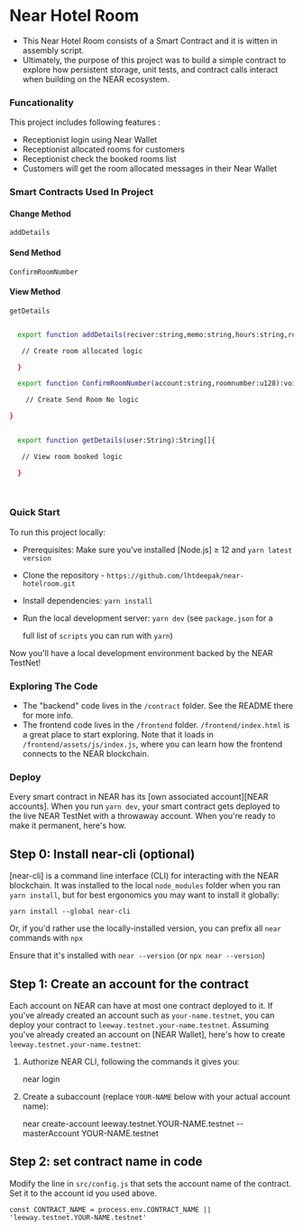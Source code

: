 
# Near Hotel Room #


- This Near Hotel Room consists of a Smart Contract and it is witten in assembly script.
- Ultimately, the purpose of this project was to build a simple contract to explore how persistent storage, unit tests, and contract calls interact when building on the NEAR ecosystem.

### Funcationality ###
This project includes following features :
- Receptionist login using Near Wallet
- Receptionist allocated rooms for customers
- Receptionist check the booked rooms list
- Customers will get the room allocated messages in their Near Wallet


### Smart Contracts Used In Project



#### Change Method

`addDetails`


#### Send Method

`ConfirmRoomNumber`


#### View Method

`getDetails`



```bash

  export function addDetails(reciver:string,memo:string,hours:string,room:string,price:string, address:string, roomno:string):void{

   // Create room allocated logic

  }

  export function ConfirmRoomNumber(account:string,roomnumber:u128):void{

    // Create Send Room No logic

}


  export function getDetails(user:String):String[]{

   // View room booked logic

  }

  

```


### Quick Start ###


To run this project locally:

- Prerequisites: Make sure you've installed [Node.js] ≥ 12 and `yarn latest version`
- Clone the repository - `https://github.com/lhtdeepak/near-hotelroom.git`
- Install dependencies: `yarn install`
- Run the local development server: `yarn dev` (see `package.json` for a

   full list of `scripts` you can run with `yarn`)



Now you'll have a local development environment backed by the NEAR TestNet!




### Exploring The Code ###


- The "backend" code lives in the `/contract` folder. See the README there for
   more info.
- The frontend code lives in the `/frontend` folder. `/frontend/index.html` is a great
   place to start exploring. Note that it loads in `/frontend/assets/js/index.js`, where you
   can learn how the frontend connects to the NEAR blockchain.



### Deploy ###


Every smart contract in NEAR has its [own associated account][NEAR accounts]. When you run `yarn dev`, your smart contract gets deployed to the live NEAR TestNet with a throwaway account. When you're ready to make it permanent, here's how.


Step 0: Install near-cli (optional)
-------------------------------------

[near-cli] is a command line interface (CLI) for interacting with the NEAR blockchain. It was installed to the local `node_modules` folder when you ran `yarn install`, but for best ergonomics you may want to install it globally:

    yarn install --global near-cli

Or, if you'd rather use the locally-installed version, you can prefix all `near` commands with `npx`

Ensure that it's installed with `near --version` (or `npx near --version`)


Step 1: Create an account for the contract
------------------------------------------

Each account on NEAR can have at most one contract deployed to it. If you've already created an account such as `your-name.testnet`, you can deploy your contract to `leeway.testnet.your-name.testnet`. Assuming you've already created an account on [NEAR Wallet], here's how to create `leeway.testnet.your-name.testnet`:

1. Authorize NEAR CLI, following the commands it gives you:

      near login

2. Create a subaccount (replace `YOUR-NAME` below with your actual account name):

      near create-account leeway.testnet.YOUR-NAME.testnet --masterAccount YOUR-NAME.testnet


Step 2: set contract name in code
---------------------------------

Modify the line in `src/config.js` that sets the account name of the contract. Set it to the account id you used above.

    const CONTRACT_NAME = process.env.CONTRACT_NAME || 'leeway.testnet.YOUR-NAME.testnet'




